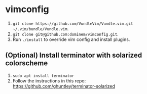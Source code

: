 # vimconfig

1. `git clone https://github.com/VundleVim/Vundle.vim.git ~/.vim/bundle/Vundle.vim`.
2. `git clone git@github.com:dominem/vimconfig.git`.
3. Run `./install` to override vim config and install plugins.

## (Optional) Install terminator with solarized colorscheme

1. `sudo apt install terminator`
2. Follow the instructions in this repo: https://github.com/ghuntley/terminator-solarized
